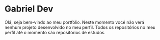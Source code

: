 <h1>Gabriel Dev</h1>
<div style="background: #h2h2h2">
  <p>
  Olá, seja bem-vindo ao meu portfólio. 
  Neste momento você não verá nenhum projeto desenvolvido no meu perfil. Todos os repositórios no meu perfil até o momento são  repositórios de estudos.
</p>

</div>
